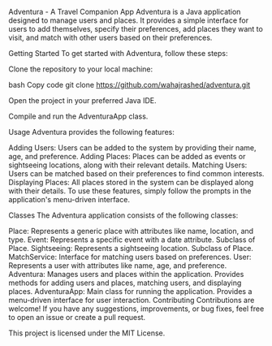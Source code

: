 Adventura - A Travel Companion App
Adventura is a Java application designed to manage users and places. It provides a simple interface for users to add themselves, specify their preferences, add places they want to visit, and match with other users based on their preferences.

Getting Started
To get started with Adventura, follow these steps:

Clone the repository to your local machine:

bash
Copy code
git clone https://github.com/wahajrashed/adventura.git

Open the project in your preferred Java IDE.

Compile and run the AdventuraApp class.

Usage
Adventura provides the following features:

Adding Users: Users can be added to the system by providing their name, age, and preference.
Adding Places: Places can be added as events or sightseeing locations, along with their relevant details.
Matching Users: Users can be matched based on their preferences to find common interests.
Displaying Places: All places stored in the system can be displayed along with their details.
To use these features, simply follow the prompts in the application's menu-driven interface.

Classes
The Adventura application consists of the following classes:

Place: Represents a generic place with attributes like name, location, and type.
Event: Represents a specific event with a date attribute. Subclass of Place.
Sightseeing: Represents a sightseeing location. Subclass of Place.
MatchService: Interface for matching users based on preferences.
User: Represents a user with attributes like name, age, and preference.
Adventura: Manages users and places within the application. Provides methods for adding users and places, matching users, and displaying places.
AdventuraApp: Main class for running the application. Provides a menu-driven interface for user interaction.
Contributing
Contributions are welcome! If you have any suggestions, improvements, or bug fixes, feel free to open an issue or create a pull request.


This project is licensed under the MIT License.
